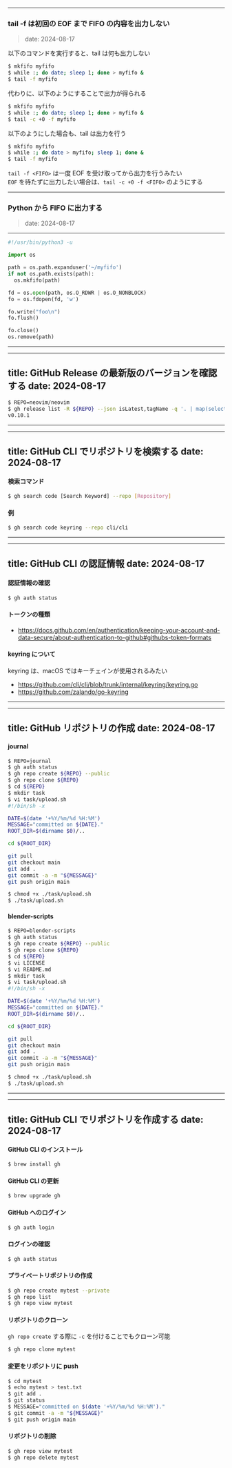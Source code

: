 
-----

### tail -f は初回の EOF まで FIFO の内容を出力しない
> date: 2024-08-17

以下のコマンドを実行すると、tail は何も出力しない

````sh
$ mkfifo myfifo
$ while :; do date; sleep 1; done > myfifo &
$ tail -f myfifo
````

代わりに、以下のようにすることで出力が得られる

````sh
$ mkfifo myfifo
$ while :; do date; sleep 1; done > myfifo &
$ tail -c +0 -f myfifo
````

以下のようにした場合も、tail は出力を行う

````sh
$ mkfifo myfifo
$ while :; do date > myfifo; sleep 1; done &
$ tail -f myfifo
````

`tail -f <FIFO>` は一度 EOF を受け取ってから出力を行うみたい  
`EOF` を待たずに出力したい場合は、`tail -c +0 -f <FIFO>` のようにする

-----

### Python から FIFO に出力する
> date: 2024-08-17
---

````python
#!/usr/bin/python3 -u

import os

path = os.path.expanduser('~/myfifo')
if not os.path.exists(path):
  os.mkfifo(path)

fd = os.open(path, os.O_RDWR | os.O_NONBLOCK)
fo = os.fdopen(fd, 'w')

fo.write("foo\n")
fo.flush()

fo.close()
os.remove(path)
````

-----

---
title: GitHub Release の最新版のバージョンを確認する
date: 2024-08-17
---

````sh
$ REPO=neovim/neovim
$ gh release list -R ${REPO} --json isLatest,tagName -q '. | map(select(.isLatest == true)) | .[0] | .tagName'
v0.10.1
````

-----

---
title: GitHub CLI でリポジトリを検索する
date: 2024-08-17
---

#### 検索コマンド

````sh
$ gh search code [Search Keyword] --repo [Repository]
````

#### 例

````sh
$ gh search code keyring --repo cli/cli
````

-----

---
title: GitHub CLI の認証情報
date: 2024-08-17
---

#### 認証情報の確認

````sh
$ gh auth status                     
````

#### トークンの種類

- https://docs.github.com/en/authentication/keeping-your-account-and-data-secure/about-authentication-to-github#githubs-token-formats

#### keyring について

keyring は、macOS ではキーチェインが使用されるみたい

- https://github.com/cli/cli/blob/trunk/internal/keyring/keyring.go
- https://github.com/zalando/go-keyring

-----

---
title: GitHub リポジトリの作成
date: 2024-08-17
---

#### journal

````sh
$ REPO=journal
$ gh auth status
$ gh repo create ${REPO} --public
$ gh repo clone ${REPO}
$ cd ${REPO}
$ mkdir task
$ vi task/upload.sh
#!/bin/sh -x

DATE=$(date '+%Y/%m/%d %H:%M')
MESSAGE="committed on ${DATE}."
ROOT_DIR=$(dirname $0)/..

cd ${ROOT_DIR}

git pull
git checkout main
git add .
git commit -a -m "${MESSAGE}"
git push origin main

$ chmod +x ./task/upload.sh
$ ./task/upload.sh
````

#### blender-scripts

````sh
$ REPO=blender-scripts
$ gh auth status
$ gh repo create ${REPO} --public
$ gh repo clone ${REPO}
$ cd ${REPO}
$ vi LICENSE
$ vi README.md
$ mkdir task
$ vi task/upload.sh
#!/bin/sh -x

DATE=$(date '+%Y/%m/%d %H:%M')
MESSAGE="committed on ${DATE}."
ROOT_DIR=$(dirname $0)/..

cd ${ROOT_DIR}

git pull
git checkout main
git add .
git commit -a -m "${MESSAGE}"
git push origin main

$ chmod +x ./task/upload.sh
$ ./task/upload.sh
````

-----

---
title: GitHub CLI でリポジトリを作成する
date: 2024-08-17
---

#### GitHub CLI のインストール

````sh
$ brew install gh
````

#### GitHub CLI の更新

````sh
$ brew upgrade gh
````

#### GitHub へのログイン

````sh
$ gh auth login
````

#### ログインの確認

````sh
$ gh auth status
````

#### プライベートリポジトリの作成

````sh
$ gh repo create mytest --private
$ gh repo list
$ gh repo view mytest
````

#### リポジトリのクローン

`gh repo create` する際に `-c` を付けることでもクローン可能

````sh
$ gh repo clone mytest
````

#### 変更をリポジトリに push

````sh
$ cd mytest
$ echo mytest > test.txt
$ git add .
$ git status
$ MESSAGE="committed on $(date '+%Y/%m/%d %H:%M')."
$ git commit -a -m "${MESSAGE}"
$ git push origin main
````

#### リポジトリの削除

````sh
$ gh repo view mytest
$ gh repo delete mytest
````
